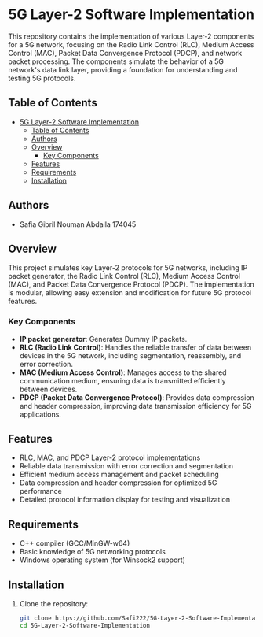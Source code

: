 # 5G Layer-2 Software Implementation

This repository contains the implementation of various Layer-2 components for a 5G network, focusing on the Radio Link Control (RLC), Medium Access Control (MAC), Packet Data Convergence Protocol (PDCP), and network packet processing. The components simulate the behavior of a 5G network's data link layer, providing a foundation for understanding and testing 5G protocols.

## Table of Contents

- [5G Layer-2 Software Implementation](#5g-layer-2-software-implementation)
  - [Table of Contents](#table-of-contents)
  - [Authors](#authors)
  - [Overview](#overview)
    - [Key Components](#key-components)
  - [Features](#features)
  - [Requirements](#requirements)
  - [Installation](#installation)

## Authors

- Safia Gibril Nouman Abdalla 174045

## Overview

This project simulates key Layer-2 protocols for 5G networks, including IP packet generator, the Radio Link Control (RLC), Medium Access Control (MAC), and Packet Data Convergence Protocol (PDCP). The implementation is modular, allowing easy extension and modification for future 5G protocol features. 

### Key Components

- **IP packet generator**: Generates Dummy IP packets.
- **RLC (Radio Link Control)**: Handles the reliable transfer of data between devices in the 5G network, including segmentation, reassembly, and error correction.
- **MAC (Medium Access Control)**: Manages access to the shared communication medium, ensuring data is transmitted efficiently between devices.
- **PDCP (Packet Data Convergence Protocol)**: Provides data compression and header compression, improving data transmission efficiency for 5G applications.

## Features

- RLC, MAC, and PDCP Layer-2 protocol implementations
- Reliable data transmission with error correction and segmentation
- Efficient medium access management and packet scheduling
- Data compression and header compression for optimized 5G performance
- Detailed protocol information display for testing and visualization

## Requirements

- C++ compiler (GCC/MinGW-w64)
- Basic knowledge of 5G networking protocols
- Windows operating system (for Winsock2 support)

## Installation

1. Clone the repository:
   ```bash
   git clone https://github.com/Safi222/5G-Layer-2-Software-Implementation.git
   cd 5G-Layer-2-Software-Implementation
